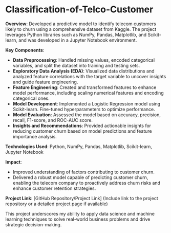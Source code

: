 # Classification-of-Telco-Customer

**Overview**: Developed a predictive model to identify telecom customers likely to churn using a comprehensive dataset from Kaggle. The project leverages Python libraries such as NumPy, Pandas, Matplotlib, and Scikit-learn, and was developed in a Jupyter Notebook environment.

**Key Components**:

- **Data Preprocessing**: Handled missing values, encoded categorical variables, and split the dataset into training and testing sets.
- **Exploratory Data Analysis (EDA)**: Visualized data distributions and analyzed feature correlations with the target variable to uncover insights and guide feature engineering.
- **Feature Engineering**: Created and transformed features to enhance model performance, including scaling numerical features and encoding categorical ones.
- **Model Development**: Implemented a Logistic Regression model using Scikit-learn. Fine-tuned hyperparameters to optimize performance.
- **Model Evaluation**: Assessed the model based on accuracy, precision, recall, F1-score, and ROC-AUC score.
- **Insights and Recommendations**: Provided actionable insights for reducing customer churn based on model predictions and feature importance analysis.

**Technologies Used**: Python, NumPy, Pandas, Matplotlib, Scikit-learn, Jupyter Notebook

**Impact**:

- Improved understanding of factors contributing to customer churn.
- Delivered a robust model capable of predicting customer churn, enabling the telecom company to proactively address churn risks and enhance customer retention strategies.

**Project Link**: [GitHub Repository/Project Link] (Include link to the project repository or a detailed project page if available)

This project underscores my ability to apply data science and machine learning techniques to solve real-world business problems and drive strategic decision-making.
